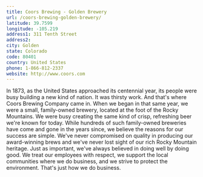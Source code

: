 ```yaml
---
title: Coors Brewing - Golden Brewery
url: /coors-brewing-golden-brewery/
latitude: 39.7599
longitude: -105.219
address1: 311 Tenth Street
address2: 
city: Golden
state: Colorado
code: 80401
country: United States
phone: 1-866-812-2337
website: http://www.coors.com
---
```

In 1873, as the United States approached its centennial year, its people were busy building a new kind of nation. It was thirsty work. And that's where Coors Brewing Company came in. When we began in that same year, we were a small, family-owned brewery, located at the foot of the Rocky Mountains. We were busy creating the same kind of crisp, refreshing beer we're known for today. While hundreds of such family-owned breweries have come and gone in the years since, we believe the reasons for our success are simple. We've never compromised on quality in producing our award-winning brews and we've never lost sight of our rich Rocky Mountain heritage. Just as important, we've always believed in doing well by doing good. We treat our employees with respect, we support the local communities where we do business, and we strive to protect the environment. That's just how we do business.
